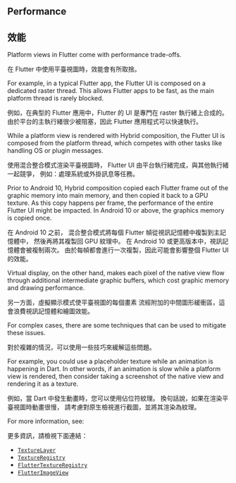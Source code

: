 ## Performance

## 效能

Platform views in Flutter come with performance trade-offs.

在 Flutter 中使用平臺視圖時，效能會有所取捨。

For example, in a typical Flutter app, the Flutter UI is composed
on a dedicated raster thread. This allows Flutter apps to be fast,
as the main platform thread is rarely blocked.

例如，在典型的 Flutter 應用中，Flutter 的 UI 是專門在 raster 執行緒上合成的。
由於平台的主執行緒很少被阻塞，因此 Flutter 應用程式可以快速執行。

While a platform view is rendered with Hybrid composition,
the Flutter UI is composed from the platform thread,
which competes with other tasks like handling OS or plugin messages.

使用混合整合模式渲染平臺視圖時，
Flutter UI 由平台執行緒完成，與其他執行緒一起競爭，
例如：處理系統或外掛訊息等任務。

Prior to Android 10, Hybrid composition copied each Flutter frame
out of the graphic memory into main memory, and then copied it back
to a GPU texture. As this copy happens per frame, the performance of
the entire Flutter UI might be impacted. In Android 10 or above, the
graphics memory is copied once.

在 Android 10 之前，
混合整合模式將每個 Flutter 幀從視訊記憶體中複製到主記憶體中，
然後再將其複製回 GPU 紋理中。
在 Android 10 或更高版本中，視訊記憶體會被複制兩次。
由於每幀都會進行一次複製，因此可能會影響整個 Flutter UI 的效能。

Virtual display, on the other hand,
makes each pixel of the native view
flow through additional intermediate graphic buffers,
which cost graphic memory and drawing performance.

另一方面，虛擬顯示模式使平臺視圖的每個畫素
流經附加的中間圖形緩衝區，這會浪費視訊記憶體和繪圖效能。

For complex cases, there are some techniques that
can be used to mitigate these issues.

對於複雜的情況，可以使用一些技巧來緩解這些問題。

For example, you could use a placeholder texture
while an animation is happening in Dart.
In other words, if an animation is slow while a
platform view is rendered,
then consider taking a screenshot of the
native view and rendering it as a texture.

例如，當 Dart 中發生動畫時，您可以使用佔位符紋理。
換句話說，如果在渲染平臺視圖時動畫很慢，
請考慮對原生檢視進行截圖，並將其渲染為紋理。

For more information, see:

更多資訊，請檢視下面連結：

* [`TextureLayer`][]
* [`TextureRegistry`][]
* [`FlutterTextureRegistry`][]
* [`FlutterImageView`][]

[`FlutterImageView`]: {{site.api}}/javadoc/io/flutter/embedding/android/FlutterImageView.html
[`FlutterTextureRegistry`]: {{site.api}}/objcdoc/Protocols/FlutterTextureRegistry.html
[`TextureLayer`]: {{site.api}}/flutter/rendering/TextureLayer-class.html
[`TextureRegistry`]: {{site.api}}/javadoc/io/flutter/view/TextureRegistry.html
